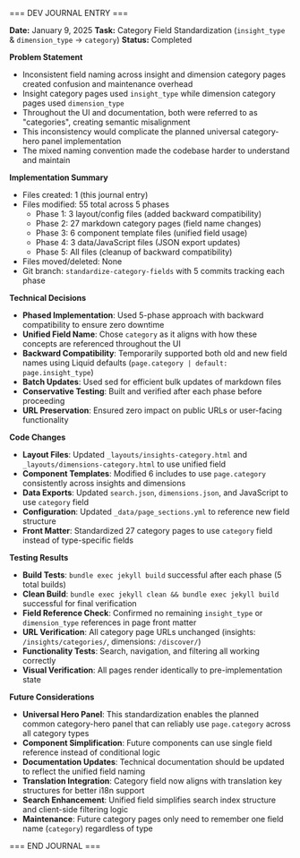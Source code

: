 === DEV JOURNAL ENTRY ===

**Date:** January 9, 2025
**Task:** Category Field Standardization (`insight_type` & `dimension_type` → `category`)
**Status:** Completed

**Problem Statement**
- Inconsistent field naming across insight and dimension category pages created confusion and maintenance overhead
- Insight category pages used `insight_type` while dimension category pages used `dimension_type` 
- Throughout the UI and documentation, both were referred to as "categories", creating semantic misalignment
- This inconsistency would complicate the planned universal category-hero panel implementation
- The mixed naming convention made the codebase harder to understand and maintain

**Implementation Summary**
- Files created: 1 (this journal entry)
- Files modified: 55 total across 5 phases
  - Phase 1: 3 layout/config files (added backward compatibility)
  - Phase 2: 27 markdown category pages (field name changes)
  - Phase 3: 6 component template files (unified field usage)
  - Phase 4: 3 data/JavaScript files (JSON export updates)
  - Phase 5: All files (cleanup of backward compatibility)
- Files moved/deleted: None
- Git branch: `standardize-category-fields` with 5 commits tracking each phase

**Technical Decisions**
- **Phased Implementation**: Used 5-phase approach with backward compatibility to ensure zero downtime
- **Unified Field Name**: Chose `category` as it aligns with how these concepts are referenced throughout the UI
- **Backward Compatibility**: Temporarily supported both old and new field names using Liquid defaults (`page.category | default: page.insight_type`)
- **Batch Updates**: Used sed for efficient bulk updates of markdown files
- **Conservative Testing**: Built and verified after each phase before proceeding
- **URL Preservation**: Ensured zero impact on public URLs or user-facing functionality

**Code Changes**
- **Layout Files**: Updated `_layouts/insights-category.html` and `_layouts/dimensions-category.html` to use unified field
- **Component Templates**: Modified 6 includes to use `page.category` consistently across insights and dimensions
- **Data Exports**: Updated `search.json`, `dimensions.json`, and JavaScript to use `category` field
- **Configuration**: Updated `_data/page_sections.yml` to reference new field structure
- **Front Matter**: Standardized 27 category pages to use `category` field instead of type-specific fields

**Testing Results**
- **Build Tests**: `bundle exec jekyll build` successful after each phase (5 total builds)
- **Clean Build**: `bundle exec jekyll clean && bundle exec jekyll build` successful for final verification
- **Field Reference Check**: Confirmed no remaining `insight_type` or `dimension_type` references in page front matter
- **URL Verification**: All category page URLs unchanged (insights: `/insights/categories/`, dimensions: `/discover/`)
- **Functionality Tests**: Search, navigation, and filtering all working correctly
- **Visual Verification**: All pages render identically to pre-implementation state

**Future Considerations**
- **Universal Hero Panel**: This standardization enables the planned common category-hero panel that can reliably use `page.category` across all category types
- **Component Simplification**: Future components can use single field reference instead of conditional logic
- **Documentation Updates**: Technical documentation should be updated to reflect the unified field naming
- **Translation Integration**: Category field now aligns with translation key structures for better i18n support
- **Search Enhancement**: Unified field simplifies search index structure and client-side filtering logic
- **Maintenance**: Future category pages only need to remember one field name (`category`) regardless of type

=== END JOURNAL ===